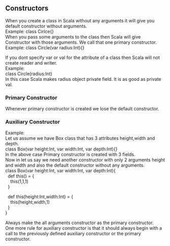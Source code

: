 ## Constructors

When you create a class in Scala without any arguments it will give you default constructor without arguments. <br/>
Example: class Cirlce{} <br/>
When you pass some arguments to the class then Scala will give Constructor with those arguments. We call that one primary constructor. <br/>
Example: class Circle(var radius:Int){} <br/>

If you dont specify var or val for the attribute of a class then Scala will not create reader and writer. <br/>
Example: <br/>
class Circle(radius:Int) <br/>
In this case Scala makes radius object private field. It is as good as private val. <br/>

### Primary Constructor
Whenever primary constructor is created we lose the default constructor. <br/>

### Auxiliary Constructor
Example: <br/>
Let us assume we have Box class that has 3 attributes height,width and depth. <br/>
class Box(var height:Int, var width:Int, var depth:Int){} <br/>
In the above case Primary constructor is created with 3 fields. <br/>
Now in let us say we need another constructor with only 2 arguments height and width and also the default constructor without any arguments. <br/>
class Box(var height:Int, var width:Int, var depth:Int){ <br/>
&nbsp;&nbsp;def this() = { <br/>
&nbsp;&nbsp;&nbsp;&nbsp;this(1,1,1) <br/>
&nbsp;&nbsp;} <br/>
  
&nbsp;&nbsp;def this(height:Int,width:Int) = { <br/>
&nbsp;&nbsp;&nbsp;&nbsp;this(height,width,1) <br/>
&nbsp;&nbsp;} <br/>
} <br/>

Always make the all arguments constructor as the primary constructor. <br/>
One more rule for auxiliary constructor is that it should always begin with a call to the previously defined auxiliary constructor or the primary constructor. <br/>





